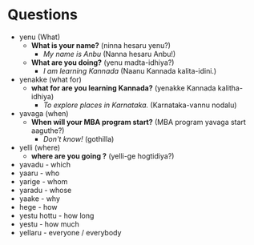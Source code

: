 # Questions

- yenu (What)
    - **What is your name?** (ninna hesaru yenu?)
        - *My name is Anbu* (Nanna hesaru Anbu!)
    - **What are you doing?** (yenu madta-idhiya?)
        - *I am learning Kannada* (Naanu Kannada kalita-idini.)
- yenakke (what for)
    - **what for are you learning Kannada?** (yenakke Kannada kalitha-idhiya)
        - *To explore places in Karnataka.* (Karnataka-vannu nodalu)
- yavaga (when)
    - **When will your MBA program start?** (MBA program yavaga start aaguthe?)
        - *Don't know!* (gothilla)
- yelli (where)
    - **where are you going ?** (yelli-ge hogtidiya?)
- yavadu - which
- yaaru - who
- yarige - whom
- yaradu - whose
- yaake - why
- hege - how
- yestu hottu - how long
- yestu - how much
- yellaru - everyone / everybody 
